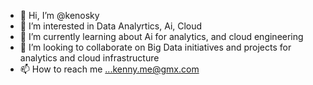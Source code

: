- 👋 Hi, I’m @kenosky
- 👀 I’m interested in Data Analyrtics, Ai, Cloud 
- 🌱 I’m currently learning about Ai for analytics, and cloud engineering
- 💞️ I’m looking to collaborate on Big Data initiatives and projects for analytics and cloud infrastructure
- 📫 How to reach me ...kenny.me@gmx.com

<!---
kenosky/kenosky is a ✨ special ✨ repository because its `README.md` (this file) appears on your GitHub profile.
You can click the Preview link to take a look at your changes.
--->
